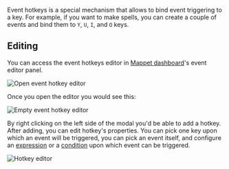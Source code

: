 Event hotkeys is a special mechanism that allows to bind event triggering to a key. For example, if you want to make spells, you can create a couple of events and bind them to `Y`, `U`, `I`, and `O` keys.

## Editing

You can access the event hotkeys editor in [Mappet dashboard](./Mappet-dashboard)'s event editor panel.

![Open event hotkey editor](https://i.imgur.com/cWPgXIm.png)

Once you open the editor you would see this:

![Empty event hotkey editor](https://i.imgur.com/eSjJmij.png)

By right clicking on the left side of the modal you'd be able to add a hotkey. After adding, you can edit hotkey's properties. You can pick one key upon which an event will be triggered, you can pick an event itself, and configure an [expression](./Expressions) or a [condition](./Conditions) upon which event can be triggered.

![Hotkey editor](https://i.imgur.com/nHNw2Q9.png)